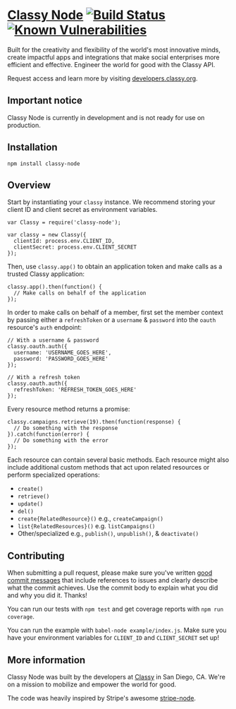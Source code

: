 # [Classy Node](https://www.npmjs.com/package/classy-node) [![Build Status](https://travis-ci.org/classy-org/classy-node.png?branch=master)](https://travis-ci.org/classy-org/classy-node) [![Known Vulnerabilities](https://snyk.io/test/npm/classy-node/badge.svg)](https://snyk.io/test/npm/classy-node)

Built for the creativity and flexibility of the world's most innovative minds, create impactful apps and integrations that make social enterprises more efficient and effective. Engineer the world for good with the Classy API.

Request access and learn more by visiting [developers.classy.org](https://developers.classy.org/overview/welcome).

## Important notice

Classy Node is currently in development and is not ready for use on production.

## Installation

`npm install classy-node`

## Overview

Start by instantiating your `classy` instance. We recommend storing your client ID and client secret as environment variables.

```
var Classy = require('classy-node');

var classy = new Classy({
  clientId: process.env.CLIENT_ID,
  clientSecret: process.env.CLIENT_SECRET
});
```

Then, use `classy.app()` to obtain an application token and make calls as a trusted Classy application:

```
classy.app().then(function() {
  // Make calls on behalf of the application
});
```

In order to make calls on behalf of a member, first set the member context by passing either a `refreshToken` or a `username` & `password` into the `oauth` resource's `auth` endpoint:

```
// With a username & password
classy.oauth.auth({
  username: 'USERNAME_GOES_HERE',
  password: 'PASSWORD_GOES_HERE'
});

// With a refresh token
classy.oauth.auth({
  refreshToken: 'REFRESH_TOKEN_GOES_HERE'
});
```

Every resource method returns a promise:

```
classy.campaigns.retrieve(19).then(function(response) {
  // Do something with the response
}).catch(function(error) {
  // Do something with the error
});
```

Each resource can contain several basic methods. Each resource might also include additional custom methods that act upon related resources or perform specialized operations:

- `create()`
- `retrieve()`
- `update()`
- `del()`
- `create{RelatedResource}()` e.g., `createCampaign()`
- `list{RelatedResources}()` e.g. `listCampaigns()`
- Other/specialized e.g., `publish()`, `unpublish()`, & `deactivate()`

## Contributing

When submitting a pull request, please make sure you've written [good commit messages](http://chris.beams.io/posts/git-commit/) that include references to issues and clearly describe what the commit achieves. Use the commit body to explain what you did and why you did it. Thanks!

You can run our tests with `npm test` and get coverage reports with `npm run coverage`.

You can run the example with `babel-node example/index.js`. Make sure you have your environment variables for `CLIENT_ID` and `CLIENT_SECRET` set up!


## More information

Classy Node was built by the developers at [Classy](https://classy.org) in San Diego, CA. We're on a mission to mobilize and empower the world for good.

The code was heavily inspired by Stripe's awesome [stripe-node](https://github.com/stripe/stripe-node).
